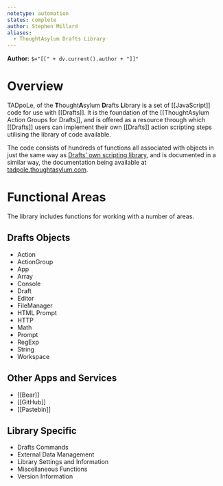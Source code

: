 ```yaml
---
notetype: automation
status: complete
author: Stephen Millard
aliases:
  - ThoughtAsylum Drafts Library
---
```


**Author:** `$="[[" + dv.current().author + "]]"`

# Overview
TADpoLe, of the **T**hought**A**sylum **D**rafts **L**ibrary is a set of [[JavaScript]] code for use with [[Drafts]]. It is the foundation of the [[ThoughtAsylum Action Groups for Drafts]], and is offered as a resource through which [[Drafts]] users can implement their own [[Drafts]] action scripting steps utilising the library of code available.

The code consists of hundreds of functions all associated with objects in just the same way as [Drafts' own scripting library](https://scripting.getdrafts.com), and is documented in a similar way, the documentation being available at [tadpole.thoughtasylum.com](https://tadpole.thoughtasylum.com).

# Functional Areas
The library includes functions for working with a number of areas.

## Drafts Objects
- Action
- ActionGroup
- App
- Array
- Console
- Draft
- Editor
- FileManager
- HTML Prompt
- HTTP
- Math
- Prompt
- RegExp
- String
- Workspace

## Other Apps and Services
- [[Bear]]
- [[GitHub]]
- [[Pastebin]]

## Library Specific
- Drafts Commands
- External Data Management
- Library Settings and Information
- Miscellaneous Functions
- Version Information

